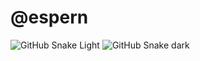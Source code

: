# @espern

![GitHub Snake Light](github-snake.svg#gh-light-mode-only)
![GitHub Snake dark](github-snake-dark.svg#gh-dark-mode-only)
